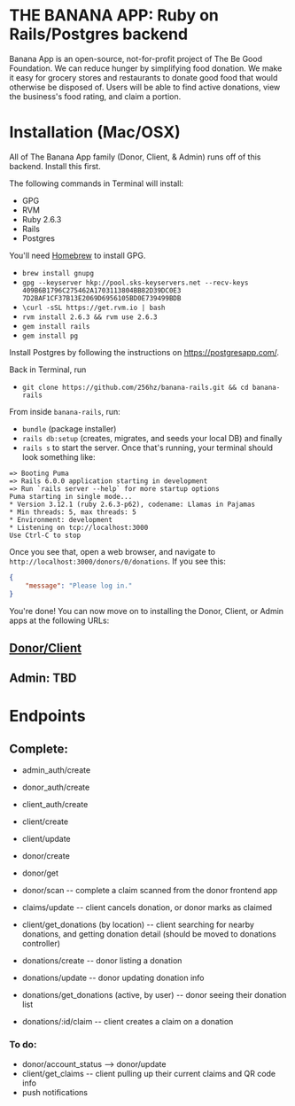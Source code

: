 # THE BANANA APP: Ruby on Rails/Postgres backend

Banana App is an open-source, not-for-profit project of The Be Good Foundation.  We can reduce hunger by simplifying food donation.  We make it easy for grocery stores and restaurants to donate good food that would otherwise be disposed of.  Users will be able to find active donations, view the business's food rating, and claim a portion.

# Installation (Mac/OSX)

All of The Banana App family (Donor, Client, & Admin) runs off of this backend.  Install this first.

The following commands in Terminal will install:
- GPG
- RVM
- Ruby 2.6.3
- Rails
- Postgres

You'll need [Homebrew](https://docs.brew.sh/Installation) to install GPG.

- `brew install gnupg`
- `gpg --keyserver hkp://pool.sks-keyservers.net --recv-keys 409B6B1796C275462A1703113804BB82D39DC0E3 7D2BAF1CF37B13E2069D6956105BD0E739499BDB`
- `\curl -sSL https://get.rvm.io | bash`
- `rvm install 2.6.3 && rvm use 2.6.3`
- `gem install rails`
- `gem install pg`

Install Postgres by following the instructions on https://postgresapp.com/.

Back in Terminal, run
- `git clone https://github.com/256hz/banana-rails.git && cd banana-rails`

From inside `banana-rails`, run:
- `bundle` (package installer)
- `rails db:setup` (creates, migrates, and seeds your local DB)
and finally
- `rails s`
to start the server.  Once that's running, your terminal should look something like:

```terminal
=> Booting Puma
=> Rails 6.0.0 application starting in development 
=> Run `rails server --help` for more startup options
Puma starting in single mode...
* Version 3.12.1 (ruby 2.6.3-p62), codename: Llamas in Pajamas
* Min threads: 5, max threads: 5
* Environment: development
* Listening on tcp://localhost:3000
Use Ctrl-C to stop
```

Once you see that, open a web browser, and navigate to `http://localhost:3000/donors/0/donations`.  If you see this:

```json
{
	"message": "Please log in."
}
```

You're done!  You can now move on to installing the Donor, Client, or Admin apps at the following URLs:

## [Donor/Client](https://github.com/FoodIsLifeBGP/banana-rn)

## Admin: TBD

# Endpoints

## Complete:
- admin_auth/create
- donor_auth/create
- client_auth/create

- client/create
- client/update

- donor/create
- donor/get
- donor/scan -- complete a claim scanned from the donor frontend app

- claims/update -- client cancels donation, or donor marks as claimed
- client/get_donations (by location) -- client searching for nearby donations, and getting donation detail (should be moved to donations controller)

- donations/create -- donor listing a donation
- donations/update -- donor updating donation info
- donations/get_donations (active, by user) -- donor seeing their donation list
- donations/:id/claim -- client creates a claim on a donation

### To do:
- donor/account_status --> donor/update
- client/get_claims -- client pulling up their current claims and QR code info
- push notifications
